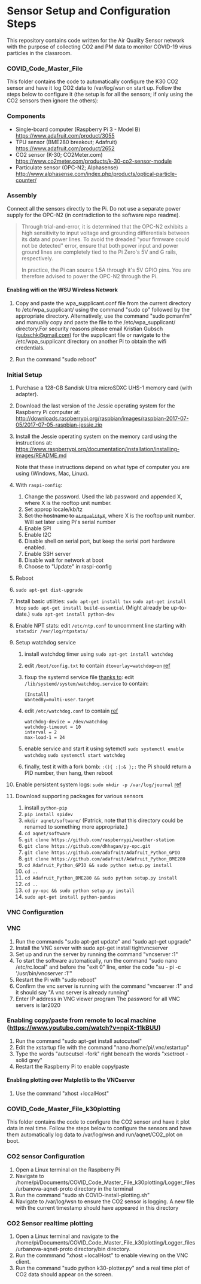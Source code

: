 # Sensor Setup and Configuration Steps
This repository contains code written for the Air Quality Sensor network with the purpose of collecting CO2 and PM data to monitor COVID-19 virus particles in the classroom.

### COVID_Code_Master_File 
This folder contains the code to automatically configure the K30 CO2 sensor and have it log CO2 data to /var/log/wsn on start up. Follow the steps below to configure it (the setup is for all the sensors; if only using the CO2 sensors then ignore the others):

### Components

* Single-board computer (Raspberry Pi 3 - Model B)
    <https://www.adafruit.com/product/3055>
* TPU sensor (BME280 breakout; Adafruit)
    <https://www.adafruit.com/product/2652>
* CO2 sensor (K-30; CO2Meter.com)
    <https://www.co2meter.com/products/k-30-co2-sensor-module>
* Particulate sensor (OPC-N2; Alphasense)
    <http://www.alphasense.com/index.php/products/optical-particle-counter/>

### Assembly

Connect all the sensors directly to the Pi. Do not use a separate power supply
for the OPC-N2 (in contradiction to the software repo readme).

> Through trial-and-error, it is determined that the OPC-N2 exhibits a high
> sensitivity to input voltage and grounding differentials between its data
> and power lines. To avoid the dreaded "your firmware could not be detected"
> error, ensure that both power input and power ground lines are completely
> tied to the Pi Zero's 5V and G rails, respectively. 
>
> In practice, the Pi can source 1.5A through it's 5V GPIO pins. You are
> therefore advised to power the OPC-N2 through the Pi. 

#### Enabling wifi on the WSU Wireless Network

1. Copy and paste the wpa_supplicant.conf file from the current directory to /etc/wpa_supplicant/ using the command "sudo cp" followed by the appropriate directory.
Alternatively, use the command "sudo pcmanfm" and manually copy and paste the file to the /etc/wpa_supplicant/ directory.For 
security reasons please email Kristian Gubsch (gubschk@gmail.com) for the supplicant file or navigate to the /etc/wpa_supplicant directory on another Pi to obtain the 
wifi credentials.

2. Run the command "sudo reboot" 

### Initial Setup

1. Purchase a 128-GB Sandisk Ultra microSDXC UHS-1 memory card (with adapter).

2. Download the last version of the Jessie operating system for the Raspberry Pi computer at:
       http://downloads.raspberrypi.org/raspbian/images/raspbian-2017-07-05/2017-07-05-raspbian-jessie.zip

3. Install the Jessie operating system on the memory card using the instructions at:
       https://www.raspberrypi.org/documentation/installation/installing-images/README.md

   Note that these instructions depend on what type of computer you are using (Windows, Mac, Linux).

4. With `raspi-config`:
    1. Change the password. Used the lab password and appended X, where X is the rooftop unit number.
    2. Set approp locale/kb/tz
    3. ~~Set the hostname to `airqualityX`~~, where X is the rooftop unit number. 
            Will set later using Pi's serial number
    4. Enable SPI
    5. Enable I2C
    6. Disable shell on serial port, but keep the serial port hardware enabled.
    7. Enable SSH server
    8. Disable wait for network at boot
    9. Choose to "Update" in raspi-config
5. Reboot
6. `sudo apt-get dist-upgrade`
7. Install basic utilities:
    `sudo apt-get install tux`
    `sudo apt-get install htop`
    `sudo apt-get install build-essential`  (Might already be up-to-date.)
    `sudo apt-get install python-dev`



8. Enable NPT stats: edit `/etc/ntp.conf` to uncomment line starting
    with `statsdir /var/log/ntpstats/`

9. Setup watchdog service
    1. install watchdog timer using `sudo apt-get install watchdog`
    2. edit `/boot/config.txt` to contain `dtoverlay=watchdog=on`
       [ref](https://github.com/raspberrypi/linux/issues/1285#issuecomment-182264729)
    3. fixup the systemd service file [thanks to](https://kd8twg.net/2015/10/30/raspberry-pi-enabling-watchdog-on-raspbian-jessie/):
       edit `/lib/systemd/system/watchdog.service` to contain:

        ```
        [Install]
        WantedBy=multi-user.target
        ```

    4. edit `/etc/watchdog.conf` to contain
       [ref](https://blog.kmp.or.at/watchdog-for-raspberry-pi/)

        ```
        watchdog-device = /dev/watchdog
        watchdog-timeout = 10
        interval = 2
        max-load-1 = 24
        ```

    5. enable service and start it using sytemctl
        `sudo systemctl enable watchdog`
        `sudo systemctl start watchdog`
        
    6. finally, test it with a fork bomb: `:(){ :|:& };:`
       the Pi should return a PID number, then hang, then reboot

10. Enable persistent system logs: `sudo mkdir -p /var/log/journal`
    [ref](https://www.digitalocean.com/community/tutorials/how-to-use-journalctl-to-view-and-manipulate-systemd-logs)

11. Download supporting packages for various sensors
    1. install `python-pip`
    2. `pip install spidev`
    3. `mkdir aqnet/software/`   (Patrick, note that this directory could be renamed to something more appropriate.)
    4. `cd aqnet/software`
    3. `git clone https://github.com/raspberrypi/weather-station`
    4. `git clone https://github.com/dhhagan/py-opc.git`
    5. `git clone https://github.com/adafruit/Adafruit_Python_GPIO`
    6. `git clone https://github.com/adafruit/Adafruit_Python_BME280`
    7. `cd Adafruit_Python_GPIO && sudo python setup.py install`
    8. `cd ..`
    9. `cd Adafruit_Python_BME280 && sudo python setup.py install`
    10. `cd ..`
    11. `cd py-opc && sudo python setup.py install`
    12. `sudo apt-get install python-pandas`
    
    
### VNC Configuration

### VNC
1. Run the commands "sudo apt-get update" and "sudo apt-get upgrade"
2. Install the VNC server with sudo apt-get install tightvncserver
3. Set up and run the server by running the command "vncserver :1"
4. To start the software automatically, run the command "sudo nano /etc/rc.local" and before the "exit 0" line, enter the code "su - pi -c '/usr/bin/vncserver :1'"
5. Restart the Pi with "sudo reboot"
6. Confirm the vnc server is running with the command "vncserver :1" and it should say "A vnc server is already running"
7. Enter IP address in VNC viewer program
The password for all VNC servers is lar2020

### Enabling copy/paste from remote to local machine (https://www.youtube.com/watch?v=npiX-11kBUU)
	
1. Run the command "sudo apt-get install autocutsel"
2. Edit the xstartup file with the command "nano /home/pi/.vnc/xstartup"
3. Type the words "autocutsel -fork" right beneath the words "xsetroot -solid grey"
4. Restart the Raspberry Pi to enable copy/paste

#### Enabling plotting over Matplotlib to the VNCserver 

1. Use the command "xhost +localHost"

### COVID_Code_Master_File_k30plotting
This folder contains the code to configure the CO2 sensor and have it plot data in real time. Follow the steps below to configure the sensors and have them automatically log data to /var/log/wsn and run/aqnet/CO2_plot on boot.

### CO2 sensor Configuration
1. Open a Linux terminal on the Raspberry Pi
2. Navigate to /home/pi/Documents/COVID_Code_Master_File_k30plotting/Logger_files/urbanova-aqnet-proto directory in the terminal
3. Run the command "sudo sh COVID-install-plotting.sh"
4. Navigate to /var/log/wsn to ensure the CO2 sensor is logging. A new file with the current timestamp should have appeared in this directory

### CO2 Sensor realtime plotting
1. Open a Linux terminal and navigate to the /home/pi/Documents/COVID_Code_Master_File_k30plotting/Logger_files/urbanova-aqnet-proto directory/bin directory. 
2. Run the commmand "xhost +localHost" to enable viewing on the VNC client.
3. Run the command "sudo python k30-plotter.py" and a real time plot of CO2 data should appear on the screen.


